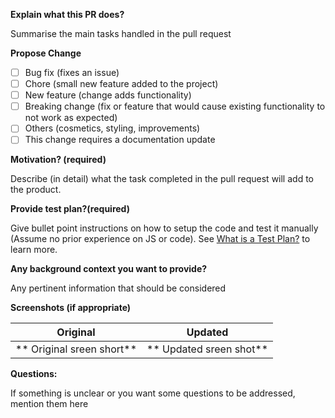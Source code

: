 **Explain what this PR does?**

Summarise the main tasks handled in the pull request

**Propose Change**

- [ ] Bug fix (fixes an issue)
- [ ] Chore (small new feature added to the project)
- [ ] New feature (change adds functionality)
- [ ] Breaking change (fix or feature that would cause existing functionality to not work as expected)
- [ ] Others (cosmetics, styling, improvements)
- [ ] This change requires a documentation update

**Motivation? (required)**

Describe (in detail) what the task completed in the pull request will add to the product.

**Provide test plan?(required)**

Give bullet point instructions on how to setup the code and test it manually (Assume no prior experience on JS or code). See [What is a Test Plan?][1] to learn more.

**Any background context you want to provide?**

Any pertinent information that should be considered


**Screenshots (if appropriate)**

Original                   |     Updated
:--------------------------:|:-------------------------------:
** Original sreen short**   |** Updated sreen shot**

**Questions:**

If something is unclear or you want some questions to be addressed, mention them here

[1]: https://medium.com/@martinkonicek/what-is-a-test-plan-8bfc840ec171#.y9lcuqqi9
